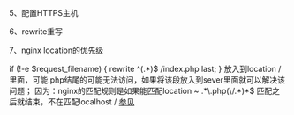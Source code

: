 5、配置HTTPS主机

6、rewrite重写

7、nginx location的优先级

if (!-e $request_filename) { 
	rewrite ^(.*)$ /index.php last; 
} 
放入到location /里面，可能.php结尾的可能无法访问，如果将该段放入到sever里面就可以解决该问题；
因为：nginx的匹配规则是如果能匹配location ~ .*\.php(\/.*)*$ 匹配之后就结束，不在匹配localhost /
[参见](http://tengine.taobao.org/nginx_docs/cn/docs/)
